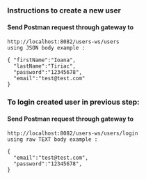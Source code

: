 ### Instructions to create a new user
   #### Send Postman request through gateway to 
    http://localhost:8082/users-ws/users
    using JSON body example :

    { "firstName":"Ioana",
      "lastName":"Tiriac",
      "password":"12345678",
      "email":"test@test.com"
    }

### To login created user in previous step: 
   #### Send Postman request through gateway to
    http://localhost:8082/users-ws/users/login
    using raw TEXT body example :

    {
      "email":"test@test.com",
      "password":"12345678",
    }

    
